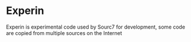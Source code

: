 # Experin
Experin is experimental code used by Sourc7 for development, some code are copied from multiple sources on the Internet
